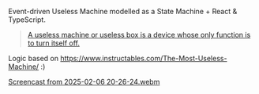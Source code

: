 Event-driven Useless Machine modelled as a State Machine + React & TypeScript.

> [A useless machine or useless box is a device whose only function is to turn itself off.](https://en.wikipedia.org/wiki/Useless_machine)

Logic based on https://www.instructables.com/The-Most-Useless-Machine/ :)

[Screencast from 2025-02-06 20-26-24.webm](https://github.com/user-attachments/assets/5da7056e-ef49-44aa-b0f0-53cec943495e)
